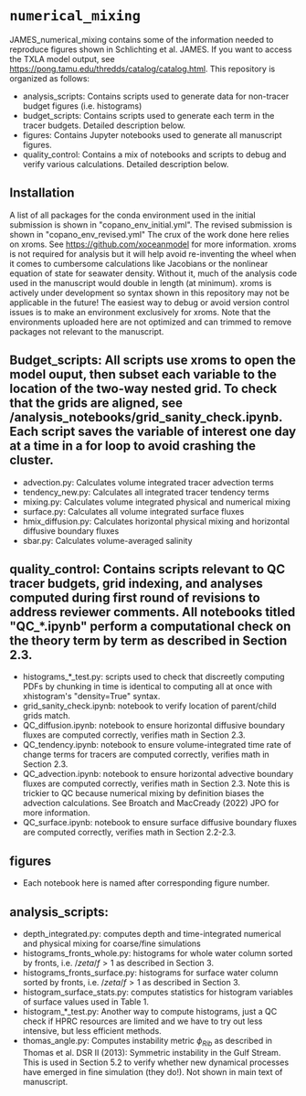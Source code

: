 # `numerical_mixing`

JAMES_numerical_mixing contains some of the information needed to reproduce figures shown in Schlichting et al. JAMES. If you want to access the TXLA model output, see https://pong.tamu.edu/thredds/catalog/catalog.html. This repository is organized as follows:
* analysis_scripts: Contains scripts used to generate data for non-tracer budget figures (i.e. histograms)
* budget_scripts: Contains scripts used to generate each term in the tracer budgets. Detailed description below.
* figures: Contains Jupyter notebooks used to generate all manuscript figures.
* quality_control: Contains a mix of notebooks and scripts to debug and verify various calculations. Detailed description below.  

## Installation
A list of all packages for the conda environment used in the initial submission is shown in "copano_env_initial.yml". The revised submission is shown in "copano_env_revised.yml" The crux of the work done here relies on xroms. See https://github.com/xoceanmodel for more information. xroms is not required for analysis but it will help avoid re-inventing the wheel when it comes to cumbersome calculations like Jacobians or the nonlinear equation of state for seawater density. Without it, much of the analysis code used in the manuscript would double in length (at minimum). xroms is actively under development so syntax shown in this repository may not be applicable in the future! The easiest way to debug or avoid version control issues is to make an environment exclusively for xroms. Note that the environments uploaded here are not optimized and can trimmed to remove packages not relevant to the manuscript.

## Budget_scripts: All scripts use xroms to open the model ouput, then subset each variable to the location of the two-way nested grid. To check that the grids are aligned, see /analysis_notebooks/grid_sanity_check.ipynb. Each script saves the variable of interest one day at a time in a for loop to avoid crashing the cluster.
 * advection.py: Calculates volume integrated tracer advection terms
 * tendency_new.py: Calculates all integrated tracer tendency terms
 * mixing.py: Calculates volume integrated physical and numerical mixing
 * surface.py: Calculates all volume integrated surface fluxes
 * hmix_diffusion.py: Calculates horizontal physical mixing and horizontal diffusive boundary fluxes
 * sbar.py: Calculates volume-averaged salinity


## quality_control: Contains scripts relevant to QC tracer budgets, grid indexing, and analyses computed during first round of revisions to address reviewer comments. All notebooks titled "QC_*.ipynb" perform a computational check on the theory term by term as described in Section 2.3.
  * histograms_*_test.py: scripts used to check that discreetly computing PDFs by chunking in time is identical to computing all at once with xhistogram's "density=True" syntax.
  * grid_sanity_check.ipynb: notebook to verify location of parent/child grids match.
  * QC_diffusion.ipynb: notebook to ensure horizontal diffusive boundary fluxes are computed correctly, verifies math in Section 2.3.
  * QC_tendency.ipynb: notebook to ensure volume-integrated time rate of change terms for tracers are computed correctly, verifies math in Section 2.3.
  * QC_advection.ipynb: notebook to ensure horizontal advective boundary fluxes are computed correctly, verifies math in Section 2.3. Note this is trickier to QC because numerical mixing by definition biases the advection calculations. See Broatch and MacCready (2022) JPO for more information.
  * QC_surface.ipynb: notebook to ensure surface diffusive boundary fluxes are computed correctly, verifies math in Section 2.2-2.3.

## figures
  * Each notebook here is named after corresponding figure number.

## analysis_scripts:
  * depth_integrated.py: computes depth and time-integrated numerical and physical mixing for coarse/fine simulations
  * histograms_fronts_whole.py: histograms for whole water column sorted by fronts, i.e. $/zeta/f>1$ as described in Section 3.
  * histograms_fronts_surface.py: histograms for surface water column sorted by fronts, i.e. $/zeta/f>1$ as described in Section 3.
  * histogram_surface_stats.py: computes statistics for histogram variables of surface values used in Table 1.
  * histogram_*_test.py: Another way to compute histograms, just a QC check if HPRC resources are limited and we have to try out less intensive, but less efficient methods.
  * thomas_angle.py: Computes instability metric $\phi_{Rib}$ as described in Thomas et al. DSR II (2013): Symmetric instability in the Gulf Stream. This is used in Section 5.2 to verify whether new dynamical processes have emerged in fine simulation (they do!). Not shown in main text of manuscript.

